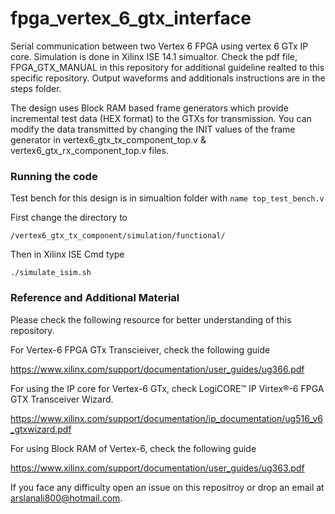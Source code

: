 # fpga_vertex_6_gtx_interface

Serial communication between two Vertex 6 FPGA using vertex 6 GTx IP core. Simulation is done in Xilinx ISE 14.1 simualtor. Check the pdf file, FPGA_GTX_MANUAL in this repository for additional guideline realted to this specific repository. Output waveforms and additionals instructions are in the steps folder.

The design uses Block RAM based frame generators which provide incremental test data (HEX format) to the GTXs for transmission. You can modify the data transmitted by changing the INIT values of the frame generator in vertex6_gtx_tx_component_top.v & vertex6_gtx_rx_component_top.v files. 

### Running the code

Test bench for this design is in simualtion folder with ```name top_test_bench.v``` 

First change the directory to 
```
/vertex6_gtx_tx_component/simulation/functional/
```

Then in Xilinx ISE Cmd type

```
./simulate_isim.sh
```

### Reference and Additional Material

Please check the following resource for better understanding of this repository.

For Vertex-6 FPGA GTx Transcieiver, check the following guide

https://www.xilinx.com/support/documentation/user_guides/ug366.pdf

For using the IP core for Vertex-6 GTx, check LogiCORE™ IP Virtex®-6 FPGA GTX Transceiver Wizard.

https://www.xilinx.com/support/documentation/ip_documentation/ug516_v6_gtxwizard.pdf

For using Block RAM of Vertex-6, check the following guide

https://www.xilinx.com/support/documentation/user_guides/ug363.pdf


If you face any difficulty open an issue on this repositroy or drop an email at arslanali800@hotmail.com.
